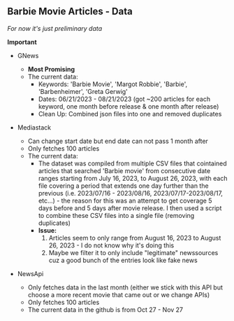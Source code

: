**Barbie Movie Articles - Data**  
--
_For now it's just preliminary data_

**Important**
- GNews
     - **Most Promising**
     - The current data:
       - Keywords: 'Barbie Movie', 'Margot Robbie', 'Barbie', 'Barbenheimer', 'Greta Gerwig'
       - Dates: 06/21/2023 - 08/21/2023 (got ~200 articles for each keyword, one month before release & one month after release)
       - Clean Up: Combined json files into one and removed duplicates

- Mediastack
  - Can change start date but end date can not pass 1 month after  
  - Only fetches 100 articles
  - The current data:
       - The dataset was compiled from multiple CSV files that cointained articles that searched 'Barbie movie' from consecutive date ranges starting from July 16, 2023, to August 26, 2023, with each file covering a period that extends one day further than the previous (i.e. 2023/07/16 - 2023/08/16, 2023/07/17-2023/08/17, etc...) - the reason for this was an attempt to get coverage 5 days before and 5 days after movie release. I then used a script to combine these CSV files into a single file (removing duplicates)
       - **Issue:**
         1. Articles seem to only range from August 16, 2023 to August 26, 2023 - I do not know why it's doing this
         2. Maybe we filter it to only include "legitimate" newssources cuz a good bunch of the entries look like fake news

- NewsApi
     - Only fetches data in the last month (either we stick with this API but choose a more recent movie that came out or we change APIs) 
     - Only fetches 100 articles
     - The current data in the github is from Oct 27 - Nov 27  
      
